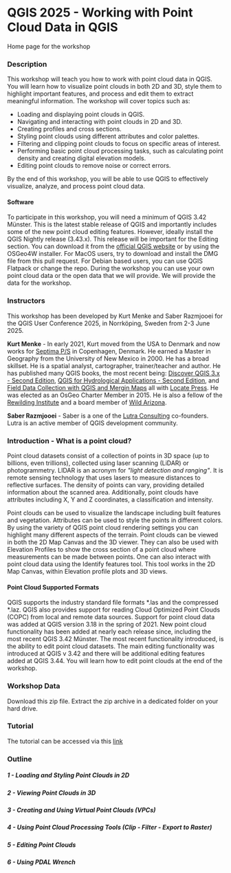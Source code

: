 # QGIS 2025 - Working with Point Cloud Data in QGIS
Home page for the workshop

### Description
This workshop will teach you how to work with point cloud data in QGIS. You will learn how to visualize point clouds in both 2D and 3D, style them to highlight important features, and process and edit them to extract meaningful information. The workshop will cover topics such as:

* Loading and displaying point clouds in QGIS.
* Navigating and interacting with point clouds in 2D and 3D.
* Creating profiles and cross sections.
* Styling point clouds using different attributes and color palettes.
* Filtering and clipping point clouds to focus on specific areas of interest.
* Performing basic point cloud processing tasks, such as calculating point density and creating digital elevation models.
* Editing point clouds to remove noise or correct errors.

By the end of this workshop, you will be able to use QGIS to effectively visualize, analyze, and process point cloud data.

#### Software
To participate in this workshop, you will need a minimum of QGIS 3.42 Münster. This is the latest stable release of QGIS and importantly includes some of the new point 
cloud editing features. However, ideally install the QGIS Nightly release (3.43.x). This release will be important for the Editing section. You can download it from 
the [official QGIS website](https://qgis.org/) or by using the OSGeo4W installer. For MacOS users, try to download and install the DMG file from this pull request. For Debian based users, 
you can use QGIS Flatpack or change the repo. During the workshop you can use your own point cloud data or the open data that we will provide.
We will provide the data for the workshop.

### Instructors
This workshop has been developed by Kurt Menke and Saber Razmjooei for the QGIS User Conference 2025, in Norrköping, Sweden from 2-3 June 2025.

**Kurt Menke** - In early 2021, Kurt moved from the USA to Denmark and now works for [Septima P/S](https://septima.dk/) in Copenhagen, Denmark. He earned a Master in Geography from the 
University of New Mexico in 2000. He has a broad skillset. He is a spatial analyst, cartographer, trainer/teacher and author. He has published many QGIS books, the most recent being: 
[Discover QGIS 3.x - Second Edition](https://locatepress.com/book/dq32), [QGIS for Hydrological Applications - Second Edition](https://locatepress.com/book/hyd2), and 
[Field Data Collection with QGIS and Mergin Maps](https://locatepress.com/book/mergin-maps) all with [Locate Press](https://locatepress.com/). He was elected as an OsGeo Charter Member 
in 2015. He is also a fellow of the [Rewilding Institute](https://rewilding.org/) and a board member of [Wild Arizona](https://www.wildarizona.org/).

**Saber Razmjooei** - Saber is a one of the [Lutra Consulting](https://www.lutraconsulting.co.uk/) co-founders. Lutra is an active member of QGIS development community.

### Introduction - What is a point cloud?
Point cloud datasets consist of a collection of points in 3D space (up to billions, even trillions), collected using laser scanning (LiDAR) or photogrammetry. LIDAR is an acronym for 
*"light detection and ranging"*. It is remote sensing technology that uses lasers to measure distances to reflective surfaces. The density of points can vary, 
providing detailed information about the scanned area. Additionally, point clouds have attributes including X, Y and Z coordinates, a classification and intensity. 

Point clouds can be used to visualize the landscape including built features and vegetation. Attributes can be used to style the points in different colors. By using the variety of 
QGIS point cloud rendering settings you can highlight many different aspects of the terrain. Point clouds can be viewed in both the 2D Map Canvas and the 3D viewer. They can also 
be used with Elevation Profiles to show the cross section of a point cloud where measurements can be made between points. One can also interact with point cloud data using the Identify 
features tool. This tool works in the 2D Map Canvas, within Elevation profile plots and 3D views. 

#### Point Cloud Supported Formats
QGIS supports the industry standard file formats *.las and the compressed *.laz. QGIS also provides support for reading Cloud Optimized Point Clouds (COPC) from local and remote data sources. 
Support for point cloud data was added at QGIS version 3.18 in the spring of 2021. New point cloud functionality has been added at nearly each release since, including the most recent 
QGIS 3.42 Münster. The most recent functionality introduced, is the ability to edit point cloud datasets. The main editing functionality was introduced at QGIS v 3.42 and there will be additional 
editing features added at QGIS 3.44. You will learn how to edit point clouds at the end of the workshop. 

### Workshop Data
Download this zip file. Extract the zip archive in a dedicated folder on your hard drive.

### Tutorial
The tutorial can be accessed via this [link](https://docs.google.com/document/d/1hWMghUmzSkYkUm4cvnHn2DKLEzGdnxf6dnSMIHNWNfM/edit?usp=sharing)

### Outline

##### 1 - Loading and Styling Point Clouds in 2D
##### 2 - Viewing Point Clouds in 3D
##### 3 - Creating and Using Virtual Point Clouds (VPCs)
##### 4 - Using Point Cloud Processing Tools (Clip - Filter - Export to Raster)
##### 5 - Editing Point Clouds
##### 6 - Using PDAL Wrench
